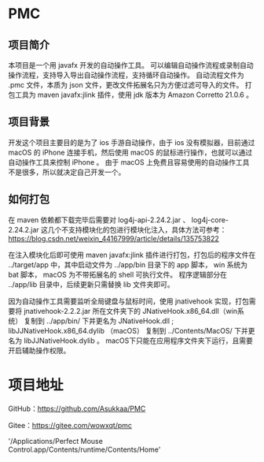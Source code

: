 <h1>PMC</h1>

## 项目简介
本项目是一个用 javafx 开发的自动操作工具。
可以编辑自动操作流程或录制自动操作流程，支持导入导出自动操作流程，支持循环自动操作。
自动流程文件为 .pmc 文件，本质为 json 文件，更改文件拓展名只为方便过滤可导入的文件。
打包工具为 maven javafx:jlink 插件，使用 jdk 版本为 Amazon Corretto 21.0.6 。

## 项目背景
开发这个项目主要目的是为了 ios 手游自动操作，由于 ios 没有模拟器，目前通过 macOS 的 iPhone 连接手机，然后使用 macOS 的鼠标进行操作，也就可以通过自动操作工具来控制 iPhone 。
由于 macOS 上免费且容易使用的自动操作工具不是很多，所以就决定自己开发一个。

## 如何打包
在 maven 依赖都下载完毕后需要对 log4j-api-2.24.2.jar 、 log4j-core-2.24.2.jar 这几个不支持模块化的包进行模块化注入，具体方法可参考： https://blog.csdn.net/weixin_44167999/article/details/135753822 

在注入模块化后即可使用 maven javafx:jlink 插件进行打包，打包后的程序文件在 ../target/app 中，其中启动文件为 ../app/bin 目录下的 app 脚本， win 系统为 bat 脚本， macOS 为不带拓展名的 shell 可执行文件。
程序逻辑部分在 ../app/lib 目录中，后续更新只需替换 lib 文件夹即可。

因为自动操作工具需要监听全局键盘与鼠标时间，使用 jnativehook 实现，打包需要将 jnativehook-2.2.2.jar 所在文件夹下的 JNativeHook.x86_64.dll（win系统） 复制到 ../app/bin/ 下并更名为 JNativeHook.dll ;
libJJNativeHook.x86_64.dylib （macOS） 复制到 ../Contents/MacOS/ 下并更名为 libJJNativeHook.dylib 。
macOS下只能在应用程序文件夹下运行，且需要开启辅助操作权限。

# 项目地址
GitHub：https://github.com/Asukkaa/PMC

Gitee：https://gitee.com/wowxqt/pmc

'/Applications/Perfect Mouse Control.app/Contents/runtime/Contents/Home'